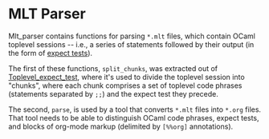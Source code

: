 MLT Parser
==========

Mlt_parser contains functions for parsing `*.mlt` files, which contain
OCaml toplevel sessions -- i.e., a series of statements followed by
their output (in the form of [expect
tests](https://github.com/janestreet/toplevel_expect_test)).

The first of these functions, `split_chunks`, was extracted out of
[Toplevel_expect_test](https://github.com/janestreet/toplevel_expect_test),
where it's used to divide the toplevel session into "chunks", where
each chunk comprises a set of toplevel code phrases (statements
separated by `;;`) and the expect test they precede.

The second, `parse`, is used by a tool that converts `*.mlt` files
into `*.org` files. That tool needs to be able to distinguish OCaml
code phrases, expect tests, and blocks of org-mode markup (delimited
by `[%%org]` annotations).
